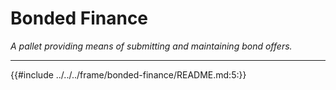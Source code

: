 # Bonded Finance

*A pallet providing means of submitting and maintaining bond offers.*

---

{{#include ../../../frame/bonded-finance/README.md:5:}}
